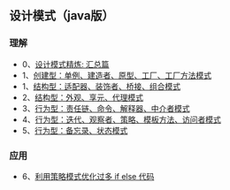 ## 设计模式（java版）
### 理解
- 0、[设计模式精炼: 汇总篇](https://mp.weixin.qq.com/s?__biz=MzU4NzYwNDAwMg==&mid=2247484063&idx=1&sn=5a1d99d002737e17f7335b2ee19999c8&chksm=fde8cbd2ca9f42c449ae6cb638ad6801adf831dd0d81bf0a5da93ea665ebea8842562a7c69f9&scene=0#rd)
- 1、[创建型：单例、建造者、原型、工厂、工厂方法模式](https://mp.weixin.qq.com/s?__biz=MzU4NzYwNDAwMg==&mid=2247483996&idx=1&sn=2fcaa6ccde3a8d11ffac343aab889426&chksm=fde8cb11ca9f420788962847983ea30e251611147efcab334aa941252c99ed6e74f6ceb4f20d&scene=0#rd)
- 1、[结构型：适配器、装饰者、桥接、组合模式](https://mp.weixin.qq.com/s?__biz=MzU4NzYwNDAwMg==&mid=2247484021&idx=1&sn=c45a57e2005667fe963c86c52a7c5f45&chksm=fde8cb38ca9f422e4c778bccd45bee9be457b9cf12ebcae5237c6a324716661166b7050d2322&scene=0#rd)
- 2、[结构型：外观、享元、代理模式](https://mp.weixin.qq.com/s?__biz=MzU4NzYwNDAwMg==&mid=2247484031&idx=1&sn=3c37418e50d18a9159459655af24640e&chksm=fde8cb32ca9f422413a57f2d30dbe1149ae6ef1d4a571d28f3c29380a947c864583873e75f06&scene=0#rd)
- 3、[行为型：责任链、命令、解释器、中介者模式](https://mp.weixin.qq.com/s?__biz=MzU4NzYwNDAwMg==&mid=2247484045&idx=1&sn=0ac4c89e7666bfdc62d83ef18c649f7c&chksm=fde8cbc0ca9f42d6d6d6773a0b05e13086bbfe1f3b6d04b1ce56d9f0fbd48da167fc176fd2d2&scene=0#rd)
- 4、[行为型：迭代、观察者、策略、模板方法、访问者模式](https://mp.weixin.qq.com/s?__biz=MzU4NzYwNDAwMg==&mid=2247484049&idx=1&sn=dfa046909efd4671fc5167ff11beeb82&chksm=fde8cbdcca9f42cabe4138e5f116ec8f6f1b43170ad5c50f392fa0e44a56dd1271361cd0e2e4&scene=0#rd)
- 5、[行为型：备忘录、状态模式](https://mp.weixin.qq.com/s?__biz=MzU4NzYwNDAwMg==&mid=2247484052&idx=1&sn=d86e563bfdc37bc0c0dd85e9a1dc64a9&chksm=fde8cbd9ca9f42cf4f9891d576991b124b3f2fdaf41fddb8bc8438f14da9cd3d0d7950ff2c9f&scene=0#rd)
### 应用
- 6、[利用策略模式优化过多 if else 代码](https://mp.weixin.qq.com/s?__biz=MzU4NzYwNDAwMg==&mid=2247484863&idx=1&sn=5e32da7a6276ce721b2a306cfbc6d2a7&chksm=fde8ccf2ca9f45e453062426707911e9de27046872607ca5897e21bd9186674deaa78c09c444&scene=0#rd)

